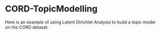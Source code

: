 # CORD-TopicModelling
Here is an example of using Latent Dirichlet Analysis to build a topic model on the CORD dataset.
